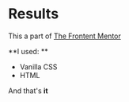 # Results

This a part of [The Frontent Mentor](https://www.frontendmentor.io/home)

**I used: ** 
- Vanilla CSS
- HTML

And that's **it**
